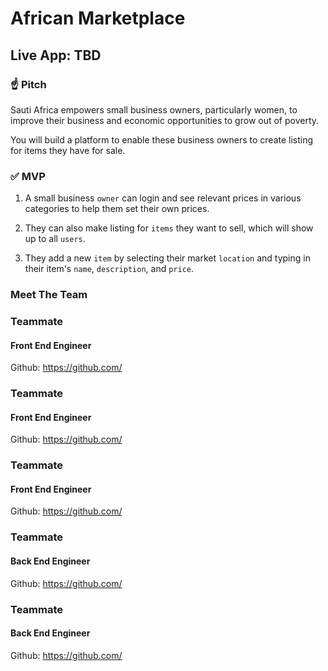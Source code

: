# African Marketplace

## Live App: TBD

### ☝️ Pitch

Sauti Africa empowers small business owners, particularly women, to improve their business and economic opportunities to grow out of poverty.

You will build a platform to enable these business owners to create listing for items they have for sale.

### ✅ MVP

1. A small business `owner` can login and see relevant prices in various categories to help them set their own prices.

2. They can also make listing for `items` they want to sell, which will show up to all `users`.

3. They add a new `item` by selecting their market `location` and typing in their item's `name`, `description`, and `price`.

### Meet The Team

### Teammate

#### Front End Engineer

Github: https://github.com/

### Teammate

#### Front End Engineer

Github: https://github.com/

### Teammate

#### Front End Engineer

Github: https://github.com/

### Teammate

#### Back End Engineer

Github: https://github.com/

### Teammate

#### Back End Engineer

Github: https://github.com/
